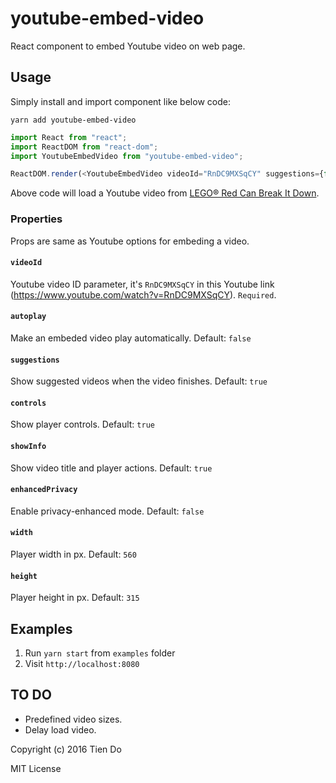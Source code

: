 # youtube-embed-video
React component to embed Youtube video on web page.

## Usage
Simply install and import component like below code:

`yarn add youtube-embed-video`

```js
import React from "react";
import ReactDOM from "react-dom";
import YoutubeEmbedVideo from "youtube-embed-video";

ReactDOM.render(<YoutubeEmbedVideo videoId="RnDC9MXSqCY" suggestions={false} />, document.getElementById("app"));
```

Above code will load a Youtube video from [LEGO® Red Can Break It Down](https://www.youtube.com/watch?v=RnDC9MXSqCY).

### Properties
Props are same as Youtube options for embeding a video.

#### `videoId`
Youtube video ID parameter, it's `RnDC9MXSqCY` in this Youtube link (https://www.youtube.com/watch?v=RnDC9MXSqCY). `Required`.
#### `autoplay`
Make an embeded video play automatically. Default: `false`
#### `suggestions`
Show suggested videos when the video finishes. Default: `true`
#### `controls`
Show player controls. Default: `true`
#### `showInfo`
Show video title and player actions. Default: `true`
#### `enhancedPrivacy`
Enable privacy-enhanced mode. Default: `false`
#### `width`
Player width in px. Default: `560`
#### `height`
Player height in px. Default: `315`

## Examples
1. Run `yarn start` from `examples` folder
2. Visit `http://localhost:8080`

## TO DO
- Predefined video sizes.
- Delay load video.

Copyright (c) 2016 Tien Do

MIT License
